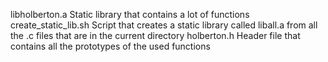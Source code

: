libholberton.a	Static library that contains a lot of functions
create_static_lib.sh   Script that creates a static library called liball.a from all the .c files that are in the current directory
holberton.h	       Header file that contains all the prototypes of the used functions